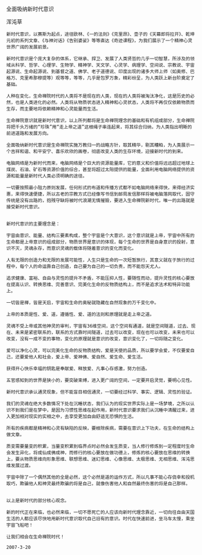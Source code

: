 全面吸纳新时代意识

浑沌草


    新时代意识，以赛斯为起点，途径欧林、《一的法则》《克里昂》、壶子的《天幕即将拉开》、乾坤元初的系列文章、《与神对话》《告别婆娑》等等直达《奇迹课程》，为我们展示了一个精神心灵世界广阔的发展前景。

    新时代意识是个庞大复杂的体系，它继承、捍卫、发展了人类贤哲的几乎一切智慧，所涉及的领域从科学、哲学、心理学、生物学、精神学、天文学、心灵学、病理学、空间说、宗教说、宇宙起源说、生命起源说、到基督之道、佛学、老子道德说、印度出现的诸多大师上师（如奥修、巴格万、克里希那穆提等）观等等，等等，几乎是包罗万象，精彩纷呈，为人类跃上新台阶奠定了基础。

    人种在变化，生命禅院时代的人类将不是现在的人类，现在的人类将被淘汰净化，这是历史的必然，也是人类进化的必然。人类将从物质状态进入精神和心灵状态，人类将不再仅仅依赖物质而生存，而主要地将依赖精神和心灵能量而生活。

    生命禅院意识就是新时代意识，以上所列都将是生命禅院理念的基础和有机组成部分，生命禅院将把千头万绪的“珍珠”用“走上帝之道”这根绳子串连起来，将其综合归纳，为人类指出明晰的前进道路和发展方向。

    全面吸纳新时代意识是生命禅院实施万教归一的战略方针，取其精华，剔其糟粕，为人类展示一个吉祥和谐、和平安宁、喜乐欢欣的画卷，彻底改变人类的生存环境，迎接新时代的到来。

    电脑网络是为新时代而来，电脑网络是个巨大的资源能量库，它的意义和价值将远远超过地球上煤炭、石油、矿石等资源价值的综合，甚至将超过太阳提供的能量，全面利用电脑网络提供的资源和能量是新时代人类必须明确的途径。

    一切要按照最小阻力原则发展，任何形式的布道和传播方式都不如电脑网络来得快，来得经济实惠，来得快速便捷，所以古老的宗教方式已经像写书信到邮局发信那样将被电脑落网取代，固守传统是没有出路的，抱残守缺将被时代浪潮无情摧毁，要进入生命禅院新时代，唯一的出路就是接受新时代意识。


    新时代意识的主要理念是：

    宇宙由意识、能量、结构三要素构成，整个宇宙是个大意识，这个意识就是上帝，宇宙中所有的生命都是上帝意识的组成部分，物质世界是意识的体现，每个生命的世界是自身意识的投射，意识不灭，灵魂永存，而意识灵魂的载体将随着意识的变化而变化。

    人有无限的创造力和无限的发展可能性，人生只是生命的一次短暂旅行，其意义就在于旅行的过程中，每个人的命运靠自己创造，自己要为自己的一切负责，而不能怨天尤人。

    追求健康、富裕、自由与灵性的提升不矛盾，不能压抑人性，要随性而动，提升灵性的核心要放在提高认识、转换思维、完善意识、完美化生命的反物质结构上，而不是追求法术和特异功能上。

    一切皆是禅，皆是天启，宇宙和生命的奥秘就隐藏在自然现象的万千变化中。

    上帝的本质是性、爱、道，遵循性、爱、道的法则和原理就是走上帝之道。

    灵魂不受上帝或其他神灵的审判，宇宙有36维空间，这个空间有通道，就是空间隧道，过去、现在、未来是紧密联系的，联系的方式靠时间隧道，过去可以改变，现在也可以改变，未来也可以改变，没有一成不变的事物，变化的原理就是意识的改变，意识变化了，一切将随之变化。

    爱可以净化心灵，可以完美化生命的反物质结构，爱是天使的品质，所以要学会爱，不仅要爱自己，还要爱他人和社会，爱上帝、爱神佛、爱自然、爱生命、爱生活。

    获得开心快乐幸福的钥匙是奉献爱、释放爱、凡事心存感激，努力创造。

    五官感知到的世界是狭小的，要突破束缚，进入更广阔的空间，一定要开启灵觉，要明心见性。

    新时代意识承认通灵现象，但不能盲目相信通灵，一切要经过科学、事实、逻辑、灵性的验证。

    我们的灵魂在绝大多数情况下处在沉睡状态，我们认为的现实世界实际上是一场梦境，之所以认识不到我们是在梦中，是因为习惯性思维在起作用，新时代意识要求我们从沉睡中清醒过来，进入更加相对现实的实相之中，去享受更加自由舒适无恐惧的生活。

    所有的疾病都是精神和心灵有缺陷的反映，要根除疾病，需要在意识上下功夫，在生命的结构上做文章。

    质变需要量变的积累，当量变积累到临界点时必然会发生质变，当人修行修炼到一定程度时生命会发生异化，将成仙成佛成神，而修行的核心要放在做功德上，修炼的核心要放在思维的转换上，要从物质思维向形象思维、联想思维、迷幻思维、心像思维、太极思维、无相思维、浑沌思维发展过渡。

    宇宙中除了一个偶然其他的全是必然，这个必然是道的运作方式，所以凡事不能心存侥幸和投机取巧，欺骗他人和神灵最终欺骗的将是自己，就像伤害他人和自然最终伤害的将是自己那样。


    以上是新时代的部分核心观念。

    新的时代正在来临，也必然来临，一切不愿死亡的人应该向新时代理念靠近，一切向往自由天国生活的人都应该尽快地用新时代意识取代自己旧有的意识。时代在快速前进，坐马车太慢，乘坐宇宙飞船吧！

    让我们相会在生命禅院时代！

    2007-3-20




